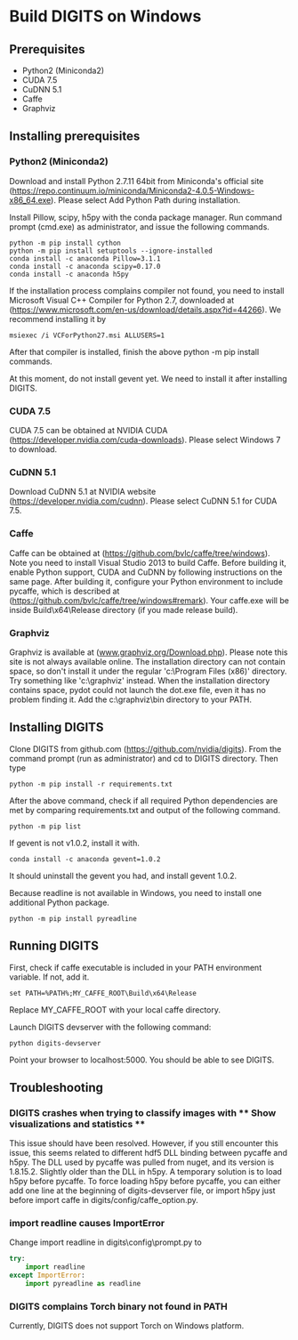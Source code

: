# Build DIGITS on Windows

## Prerequisites
- Python2 (Miniconda2)
- CUDA 7.5
- CuDNN 5.1
- Caffe
- Graphviz



## Installing prerequisites

### Python2 (Miniconda2)
Download and install Python 2.7.11 64bit from Miniconda's official site (https://repo.continuum.io/miniconda/Miniconda2-4.0.5-Windows-x86_64.exe).
Please select Add Python Path during installation.

Install Pillow, scipy, h5py with the conda package manager.
Run command prompt (cmd.exe) as administrator, and issue the following commands.
```
python -m pip install cython
python -m pip install setuptools --ignore-installed
conda install -c anaconda Pillow=3.1.1
conda install -c anaconda scipy=0.17.0
conda install -c anaconda h5py
```

If the installation process complains compiler not found, you need to install Microsoft Visual C++ Compiler for Python 2.7, downloaded at (https://www.microsoft.com/en-us/download/details.aspx?id=44266).
We recommend installing it by
```
msiexec /i VCForPython27.msi ALLUSERS=1
```

After that compiler is installed, finish the above python -m pip install commands.

At this moment, do not install gevent yet.  We need to install it after installing DIGITS.

### CUDA 7.5
CUDA 7.5 can be obtained at NVIDIA CUDA (https://developer.nvidia.com/cuda-downloads).
Please select Windows 7 to download.

### CuDNN 5.1
Download CuDNN 5.1 at NVIDIA website (https://developer.nvidia.com/cudnn).
Please select CuDNN 5.1 for CUDA 7.5.

### Caffe
Caffe can be obtained at (https://github.com/bvlc/caffe/tree/windows).
Note you need to install Visual Studio 2013 to build Caffe.
Before building it, enable Python support, CUDA and CuDNN by following instructions on the same page.
After building it, configure your Python environment to include pycaffe, which is described at (https://github.com/bvlc/caffe/tree/windows#remark).
Your caffe.exe will be inside Build\x64\Release  directory (if you made release build).

### Graphviz
Graphviz is available at (www.graphviz.org/Download.php).
Please note this site is not always available online.
The installation directory can not contain space, so don't install it under the regular 'c:\Program Files (x86)' directory.
Try something like 'c:\graphviz' instead.
When the installation directory contains space, pydot could not launch the dot.exe file, even it has no problem finding it.
Add the c:\graphviz\bin directory to your PATH.  

## Installing DIGITS

Clone DIGITS from github.com (https://github.com/nvidia/digits).
From the command prompt (run as administrator) and cd to DIGITS directory.
Then type
```
python -m pip install -r requirements.txt
```

After the above command, check if all required Python dependencies are met by comparing requirements.txt and output of the following command.
```
python -m pip list
```

If gevent is not v1.0.2, install it with.
```
conda install -c anaconda gevent=1.0.2
```

It should uninstall the gevent you had, and install gevent 1.0.2.

Because readline is not available in Windows, you need to install one additional Python package.
```
python -m pip install pyreadline
```

 
## Running DIGITS

First, check if caffe executable is included in your PATH environment variable.
If not, add it.
```
set PATH=%PATH%;MY_CAFFE_ROOT\Build\x64\Release
```
Replace MY_CAFFE_ROOT with your local caffe directory.

Launch DIGITS devserver with the following command:
```
python digits-devserver
```
Point your browser to localhost:5000.  You should be able to see DIGITS.


## Troubleshooting

### DIGITS crashes when trying to classify images with ** Show visualizations and statistics **

This issue should have been resolved.
However, if you still encounter this issue, this seems related to different hdf5 DLL binding between pycaffe and h5py.
The DLL used by pycaffe was pulled from nuget, and its version is 1.8.15.2.
Slightly older than the DLL in h5py.
A temporary solution is to load h5py before pycaffe.
To force loading h5py before pycaffe, you can either add one line at the beginning of digits-devserver file, or import h5py just before import caffe in digits/config/caffe_option.py.

### import readline causes ImportError

Change import readline in digits\config\prompt.py to
```py
try:
    import readline
except ImportError:
    import pyreadline as readline
```

### DIGITS complains Torch binary not found in PATH

Currently, DIGITS does not support Torch on Windows platform. 